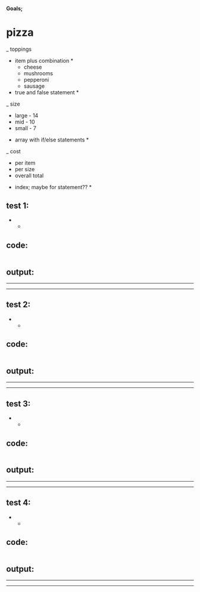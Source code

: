 #### Goals;
# pizza
_ toppings
  * item plus combination *
      + cheese 
      + mushrooms
      + pepperoni
      + sausage
  * true and false statement *

_ size
  + large - 14 
  + mid - 10 
  + small - 7 
  * array with if/else statements *

_ cost
  + per item 
  + per size 
  + overall total 
  * index; maybe for statement?? *

## test 1:
*   *
## code:
```

```
## output:
**    **
___

## test 2:
*   *
## code:
```

```
## output:
**    **
___

## test 3:
*   *
## code:
```

```
## output:
**    **
___

## test 4:
*   *
## code:
```

```
## output:
**    **
___


